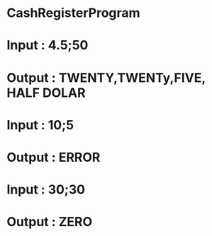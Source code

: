 # CashRegisterProgram
# Input : 4.5;50
# Output : TWENTY,TWENTy,FIVE, HALF DOLAR
# Input : 10;5
# Output : ERROR
# Input : 30;30
# Output : ZERO
